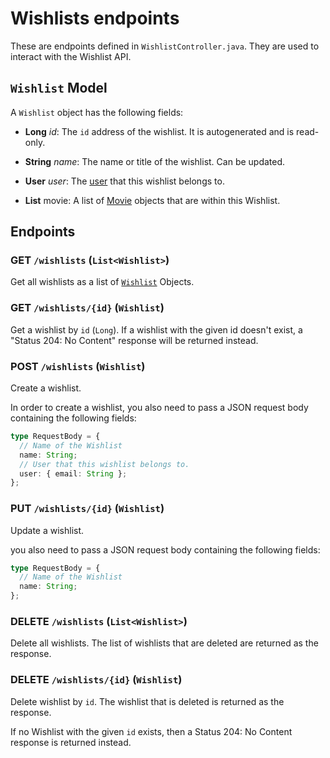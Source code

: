 # Wishlists endpoints

These are endpoints defined in `WishlistController.java`. They are used to interact with the Wishlist API.

## `Wishlist` Model

A `Wishlist` object has the following fields:

- **Long** _id_: The `id` address of the wishlist. It is autogenerated and is read-only.

- **String** _name_: The name or title of the wishlist. Can be updated.

- **User** _user_: The [user](/Documentation/UserEndpoints.md#user-model) that this wishlist belongs to.

- **List<Movie>** movie: A list of [Movie](/Documentation/MovieEndpoints.md) objects that are within this Wishlist.

## Endpoints

### **GET** `/wishlists` (`List<Wishlist>`)

Get all wishlists as a list of [`Wishlist`](#wishlist-model) Objects.

### **GET** `/wishlists/{id}` (`Wishlist`)

Get a wishlist by `id` (`Long`). If a wishlist with the given id doesn't exist, a "Status 204: No Content" response will be returned instead.

### **POST** `/wishlists` (`Wishlist`)

Create a wishlist.

In order to create a wishlist, you also need to pass a JSON request body containing the following fields:

```ts
type RequestBody = {
  // Name of the Wishlist
  name: String;
  // User that this wishlist belongs to.
  user: { email: String };
};
```

### **PUT** `/wishlists/{id}` (`Wishlist`)

Update a wishlist.

you also need to pass a JSON request body containing the following fields:

```ts
type RequestBody = {
  // Name of the Wishlist
  name: String;
};
```

### **DELETE** `/wishlists` (`List<Wishlist>`)

Delete all wishlists. The list of wishlists that are deleted are returned as the response.

### **DELETE** `/wishlists/{id}` (`Wishlist`)

Delete wishlist by `id`. The wishlist that is deleted is returned as the response.

If no Wishlist with the given `id` exists, then a Status 204: No Content response is returned instead.
